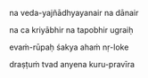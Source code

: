 na veda-yajñādhyayanair na dānair

na ca kriyābhir na tapobhir ugraiḥ

evaṁ-rūpaḥ śakya ahaṁ nṛ-loke

draṣṭuṁ tvad anyena kuru-pravīra